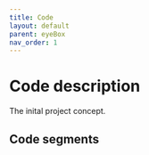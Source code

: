 ```yaml
---
title: Code
layout: default
parent: eyeBox
nav_order: 1
---
```


# Code description

The inital project concept.

## Code segments
